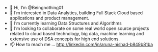 - 👋 Hi, I’m @Beingnothing01
- 👀 I’m interested in Data Analytics, building Full Stack Cloud based applications and product management.
- 🌱 I’m currently learning Data Structures and Algorithms
- 💞️ I’m looking to collaborate on some real world open source projects related to cloud based technology, big data, machine learning and extensive use of DSA concepts for high end solutions.
- 📫 How to reach me ... http://linkedin.com/in/aruna-nishad-b849b81ba

<!---
Beingnothing01/Beingnothing01 is a ✨ special ✨ repository because its `README.md` (this file) appears on your GitHub profile.
You can click the Preview link to take a look at your changes.
--->
